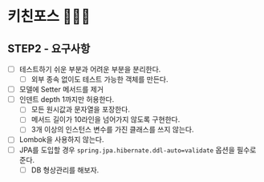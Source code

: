 # 키친포스 👩🏻‍🍳

## STEP2 - 요구사항

- [ ] 테스트하기 쉬운 부분과 어려운 부분을 분리한다.
  - [ ] 외부 종속 없이도 테스트 가능한 객체를 만든다.
- [ ] 모델에 Setter 메서드를 제거
- [ ] 인덴트 depth 1까지만 허용한다.
  - [ ] 모든 원시값과 문자열을 포장한다.
  - [ ] 메서드 길이가 10라인을 넘어가지 않도록 구현한다.
  - [ ] 3개 이상의 인스턴스 변수를 가진 클래스를 쓰지 않는다.
- [ ] Lombok을 사용하지 않는다.
- [ ] JPA를 도입할 경우 `spring.jpa.hibernate.ddl-auto=validate` 옵션을 필수로 준다.
  - [ ] DB 형상관리를 해보자.
